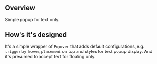 ## Overview
Simple popup for text only.

## How's it's designed
It's a simple wrapper of `Popover` that adds default configurations, e.g. `trigger` by hover, `placement` on top and styles for text popup display. And it's presumed to accept text for floating only.